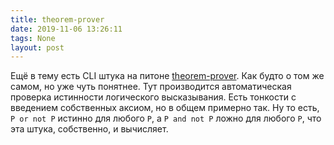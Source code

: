 ```yaml
---
title: theorem-prover
date: 2019-11-06 13:26:11
tags: None
layout: post
---
```


Ещё в тему есть CLI штука на питоне [theorem-prover](https://github.com/stepchowfun/theorem-prover). Как будто о том же самом, но уже чуть понятнее. Тут производится автоматическая проверка истинности логического высказывания. Есть тонкости с введением собственных аксиом, но в общем примерно так. Ну то есть, `P or not P` истинно для любого `P`, а `P and not P` ложно для любого `P`, что эта штука, собственно, и вычисляет.
